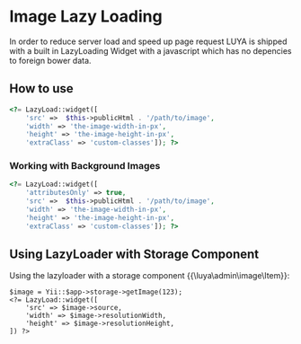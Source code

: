 # Image Lazy Loading

In order to reduce server load and speed up page request LUYA is shipped with a built in LazyLoading Widget with a javascript which has no depencies to foreign bower data.

## How to use

```php
<?= LazyLoad::widget([
    'src' =>  $this->publicHtml . '/path/to/image',
    'width' => 'the-image-width-in-px',
    'height' => 'the-image-height-in-px',
    'extraClass' => 'custom-classes']); ?>
```

### Working with Background Images

```php
<?= LazyLoad::widget([
    'attributesOnly' => true,
    'src' =>  $this->publicHtml . '/path/to/image',
    'width' => 'the-image-width-in-px',
    'height' => 'the-image-height-in-px',
    'extraClass' => 'custom-classes']); ?>
```

## Using LazyLoader with Storage Component

Using the lazyloader with a storage component {{\luya\admin\image\Item}}:

```
$image = Yii::$app->storage->getImage(123);
<?= LazyLoad::widget([
    'src' => $image->source,
    'width' => $image->resolutionWidth,
    'height' => $image->resolutionHeight,
]) ?>
```